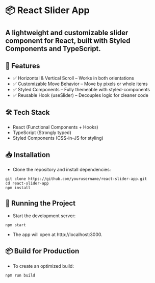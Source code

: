 # 📦 React Slider App
## A lightweight and customizable slider component for React, built with Styled Components and TypeScript.

## 🚀 Features
* ✅ Horizontal & Vertical Scroll – Works in both orientations 
* ✅ Customizable Move Behavior – Move by pixels or whole items 
* ✅ Styled Components – Fully themeable with styled-components 
* ✅ Reusable Hook (useSlider) – Decouples logic for cleaner code 

## 🛠 Tech Stack
* React (Functional Components + Hooks) 
* TypeScript (Strongly typed) 
* Styled Components (CSS-in-JS for styling) 

## 📥 Installation
* Clone the repository and install dependencies: 

```
git clone https://github.com/yourusername/react-slider-app.git
cd react-slider-app
npm install
```

## 🚀 Running the Project
* Start the development server: 

```
npm start
```
* The app will open at http://localhost:3000. 

## 📦 Build for Production
* To create an optimized build: 
```
npm run build
```
